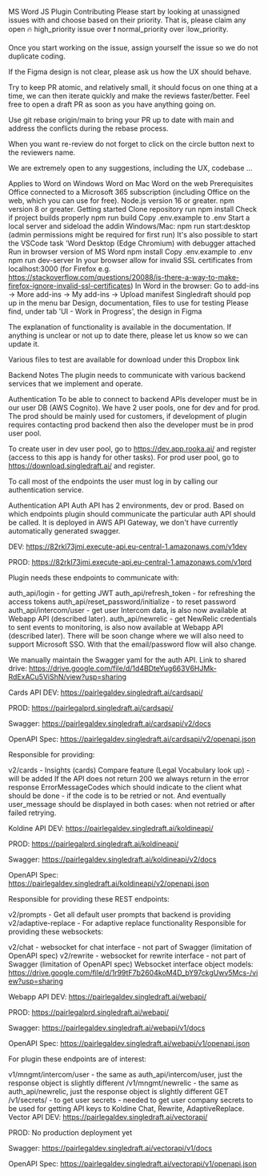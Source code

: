 MS Word JS Plugin
Contributing
Please start by looking at unassigned issues with and choose based on their priority. That is, please claim any open 🔥 high_priority issue over ❗ normal_priority over ❕low_priority.

Once you start working on the issue, assign yourself the issue so we do not duplicate coding.

If the Figma design is not clear, please ask us how the UX should behave.

Try to keep PR atomic, and relatively small, it should focus on one thing at a time, we can then iterate quickly and make the reviews faster/better. Feel free to open a draft PR as soon as you have anything going on.

Use git rebase origin/main to bring your PR up to date with main and address the conflicts during the rebase process.

When you want re-review do not forget to click on the circle button next to the reviewers name.

We are extremely open to any suggestions, including the UX, codebase ...

Applies to
Word on Windows
Word on Mac
Word on the web
Prerequisites
Office connected to a Microsoft 365 subscription (including Office on the web, which you can use for free).
Node.js version 16 or greater.
npm version 8 or greater.
Getting started
Clone repository
run npm install
Check if project builds properly npm run build
Copy .env.example to .env
Start a local server and sideload the addin
Windows/Mac: npm run start:desktop (admin permissions might be required for first run)
It's also possible to start the VSCode task 'Word Desktop (Edge Chromium) with debugger attached
Run in browser version of MS Word
npm install
Copy .env.example to .env
npm run dev-server
In your browser allow for invalid SSL certificates from localhost:3000 (for Firefox e.g. https://stackoverflow.com/questions/20088/is-there-a-way-to-make-firefox-ignore-invalid-ssl-certificates)
In Word in the browser: Go to add-ins -> More add-ins -> My add-ins -> Upload manifest
Singledraft should pop up in the menu bar
Design, documentation, files to use for testing
Please find, under tab 'UI - Work in Progress', the design in Figma

The explanation of functionality is available in the documentation. If anything is unclear or not up to date there, please let us know so we can update it.

Various files to test are available for download under this Dropbox link

Backend Notes
The plugin needs to communicate with various backend services that we implement and operate.

Authentication
To be able to connect to backend APIs developer must be in our user DB (AWS Cognito). We have 2 user pools, one for dev and for prod. The prod should be mainly used for customers, if development of plugin requires contacting prod backend then also the developer must be in prod user pool.

To create user in dev user pool, go to https://dev.app.rooka.ai/ and register (access to this app is handy for other tasks). For prod user pool, go to https://download.singledraft.ai/ and register.

To call most of the endpoints the user must log in by calling our authentication service.

Authentication API
Auth API has 2 environments, dev or prod. Based on which endpoints plugin should communicate the particular auth API should be called. It is deployed in AWS API Gateway, we don't have currently automatically generated swagger.

DEV: https://82rkl73jmi.execute-api.eu-central-1.amazonaws.com/v1dev

PROD: https://82rkl73jmi.execute-api.eu-central-1.amazonaws.com/v1prd

Plugin needs these endpoints to communicate with:

auth_api/login - for getting JWT
auth_api/refresh_token - for refreshing the access tokens
auth_api/reset_password/initialize - to reset password
auth_api/intercom/user - get user Intercom data, is also now available at Webapp API (described later).
auth_api/newrelic - get NewRelic credentials to sent events to monitoring, is also now available at Webapp API (described later).
There will be soon change where we will also need to support Microsoft SSO. With that the email/password flow will also change.

We manually maintain the Swagger yaml for the auth API. Link to shared drive: https://drive.google.com/file/d/1d4BDteYug663V6HJMk-RdExACu5ViShN/view?usp=sharing

Cards API
DEV: https://pairlegaldev.singledraft.ai/cardsapi/

PROD: https://pairlegalprd.singledraft.ai/cardsapi/

Swagger: https://pairlegaldev.singledraft.ai/cardsapi/v2/docs

OpenAPI Spec: https://pairlegaldev.singledraft.ai/cardsapi/v2/openapi.json

Responsible for providing:

v2/cards - Insights (cards)
Compare feature (Legal Vocabulary look up) - will be added
If the API does not return 200 we always return in the error response ErrorMessageCodes which should indicate to the client what should be done - if the code is to be retried or not. And eventually user_message should be displayed in both cases: when not retried or after failed retrying.

Koldine API
DEV: https://pairlegaldev.singledraft.ai/koldineapi/

PROD: https://pairlegalprd.singledraft.ai/koldineapi/

Swagger: https://pairlegaldev.singledraft.ai/koldineapi/v2/docs

OpenAPI Spec: https://pairlegaldev.singledraft.ai/koldineapi/v2/openapi.json

Responsible for providing these REST endpoints:

v2/prompts - Get all default user prompts that backend is providing
v2/adaptive-replace - For adaptive replace functionality
Responsible for providing these websockets:

v2/chat - websocket for chat interface - not part of Swagger (limitation of OpenAPI spec)
v2/rewrite - websocket for rewrite interface - not part of Swagger (limitation of OpenAPI spec)
Websocket interface object models: https://drive.google.com/file/d/1r99tF7b2604koM4D_bY97ckgUwv5Mcs-/view?usp=sharing

Webapp API
DEV: https://pairlegaldev.singledraft.ai/webapi/

PROD: https://pairlegalprd.singledraft.ai/webapi/

Swagger: https://pairlegaldev.singledraft.ai/webapi/v1/docs

OpenAPI Spec: https://pairlegaldev.singledraft.ai/webapi/v1/openapi.json

For plugin these endpoints are of interest:

v1/mngmt/intercom/user - the same as auth_api/intercom/user, just the response object is slightly different
/v1/mngmt/newrelic - the same as auth_api/newrelic, just the response object is slightly different
GET /v1/secrets/ - to get user secrets - needed to get user company secrets to be used for getting API keys to Koldine Chat, Rewrite, AdaptiveReplace.
Vector API
DEV: https://pairlegaldev.singledraft.ai/vectorapi/

PROD: No production deployment yet

Swagger: https://pairlegaldev.singledraft.ai/vectorapi/v1/docs

OpenAPI Spec: https://pairlegaldev.singledraft.ai/vectorapi/v1/openapi.json
